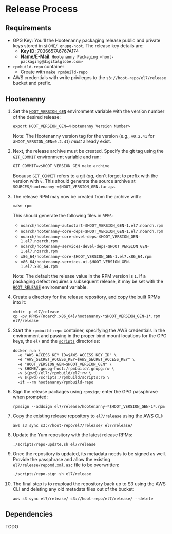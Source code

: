 # Release Process

## Requirements

* GPG Key: You'll the Hootenanny packaging release public and private
  keys stored in `$HOME/.gnupg-hoot`.  The release key details are:
  * **Key ID**: 7036657A6767A174
  * **Name/E-Mail**: `Hootenanny Packaging <hoot-packaging@digitalglobe.com>`
* `rpmbuild-repo` container
  * Create with `make rpmbuild-repo`
* AWS credentials with write privileges to the `s3://hoot-repo/el7/release`
  bucket and prefix.

## Hootenanny

1. Set the [`HOOT_VERSION_GEN`](./config.md#hoot_version_gen) environment
   variable with the version number of the desired release:

   ```
   export HOOT_VERSION_GEN=<Hootenanny Version Number>
   ```

   Note: The Hootenanny version tag for the version (e.g., `v0.2.41`
   for a`HOOT_VERSION_GEN=0.2.41`) *must* already exist.

1. Next, the release archive must be created.  Specify the
   git tag using the [`GIT_COMMIT`](./config.md#git_commit)
   environment variable and run:

   ```
   GIT_COMMIT=v$HOOT_VERSION_GEN make archive
   ```

   Because `GIT_COMMIT` refers to a git *tag*, don't forget to
   prefix with the version with `v`.  This should generate
   the source archive at `SOURCES/hootenanny-v$HOOT_VERSION_GEN.tar.gz`.

1. The release RPM may now be created from the archive with:

   ```
   make rpm
   ```

   This should generate the following files in `RPMS`:

   * `noarch/hootenanny-autostart-$HOOT_VERSION_GEN-1.el7.noarch.rpm`
   * `noarch/hootenanny-core-deps-$HOOT_VERSION_GEN-1.el7.noarch.rpm`
   * `noarch/hootenanny-core-devel-deps-$HOOT_VERSION_GEN-1.el7.noarch.rpm`
   * `noarch/hootenanny-services-devel-deps-$HOOT_VERSION_GEN-1.el7.noarch.rpm`
   * `x86_64/hootenanny-core-$HOOT_VERSION_GEN-1.el7.x86_64.rpm`
   * `x86_64/hootenanny-services-ui-$HOOT_VERSION_GEN-1.el7.x86_64.rpm`

   Note: The default the release value in the RPM version is `1`.
   If a packaging defect requires a subsequent release, it may be
   set with the [`HOOT_RELEASE`](./config.md#hoot_release) environment
   variable.

1. Create a directory for the release repository, and copy the built
   RPMs into it:

   ```
   mkdir -p el7/release
   cp -pv RPMS/{noarch,x86_64}/hootenanny-*$HOOT_VERSION_GEN-1*.rpm el7/release
   ```

1. Start the `rpmbuild-repo` container, specifying the AWS credentials
   in the environment and passing in the proper bind mount locations for
   the GPG keys, the `el7` and the [`scripts`](../scripts) directories:

   ```
   docker run \
     -e "AWS_ACCESS_KEY_ID=$AWS_ACCESS_KEY_ID" \
     -e "AWS_SECRET_ACCESS_KEY=$AWS_SECRET_ACCESS_KEY" \
     -e "HOOT_VERSION_GEN=$HOOT_VERSION_GEN" \
     -v $HOME/.gnupg-hoot:/rpmbuild/.gnupg:rw \
     -v $(pwd)/el7:/rpmbuild/el7:rw \
     -v $(pwd)/scripts:/rpmbuild/scripts:ro \
     -it --rm hootenanny/rpmbuild-repo
   ```

1. Sign the release packages using `rpmsign`; enter the GPG passphrase
   when prompted:

   ```
   rpmsign --addsign el7/release/hootenanny-*$HOOT_VERSION_GEN-1*.rpm
   ```

1. Copy the existing release repository to `el7/release` using the
   AWS CLI:

   ```
   aws s3 sync s3://hoot-repo/el7/release/ el7/release/
   ```

1. Update the Yum repository with the latest release RPMs:

   ```
   ./scripts/repo-update.sh el7/release
   ```

1. Once the repository is updated, its metadata needs to be
   signed as well.  Provide the passphrase and allow the existing
   `el7/release/repomd.xml.asc` file to be overwritten:

   ```
   ./scripts/repo-sign.sh el7/release
   ```

1. The final step is to reupload the repository back up to S3 using
   the AWS CLI and deleting any old metadata files out of the bucket:

   ```
   aws s3 sync el7/release/ s3://hoot-repo/el7/release/ --delete
   ```

## Dependencies

TODO